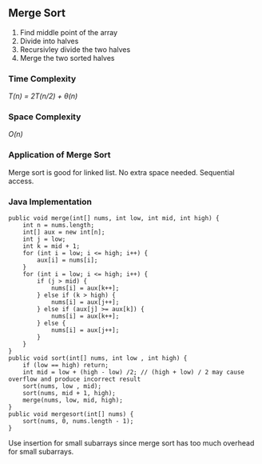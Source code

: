 ## Merge Sort ##

1. Find middle point of the array 
2. Divide into halves
3. Recursivley divide the two halves
4. Merge the two sorted halves 

### Time Complexity ###

*T(n) = 2T(n/2) + &theta;(n)*

### Space Complexity ###

*O(n)*

### Application of Merge Sort ###

Merge sort is good for linked list. No extra space needed. Sequential access. 

### Java Implementation ###

```
public void merge(int[] nums, int low, int mid, int high) {
    int n = nums.length;
    int[] aux = new int[n];
    int j = low;
    int k = mid + 1;
    for (int i = low; i <= high; i++) {
        aux[i] = nums[i];
    }
    for (int i = low; i <= high; i++) {
        if (j > mid) {
            nums[i] = aux[k++];
        } else if (k > high) {
            nums[i] = aux[j++];
        } else if (aux[j] >= aux[k]) {
            nums[i] = aux[k++];
        } else {
            nums[i] = aux[j++];
        }
    }
}
public void sort(int[] nums, int low , int high) {
    if (low == high) return;
    int mid = low + (high - low) /2; // (high + low) / 2 may cause overflow and produce incorrect result
    sort(nums, low , mid);
    sort(nums, mid + 1, high);
    merge(nums, low, mid, high);
}
public void mergesort(int[] nums) {
    sort(nums, 0, nums.length - 1);
}
```
Use insertion for small subarrays since merge sort has too much overhead for small subarrays. 

